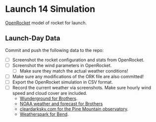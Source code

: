 # Launch 14 Simulation
[OpenRocket](http://openrocket.sourceforge.net/) model of rocket for launch.

## Launch-Day Data
Commit and push the following data to the repo:
- [ ] Screenshot the rocket configuration and stats from OpenRocket.
- [ ] Screenshot the wind parameters in OpenRocket.
    - [ ] Make sure they match the actual weather conditions!
- [ ] Make sure any modifications of the ORK file are also committed!
- [ ] Export the OpenRocket simulation in CSV format.
- [ ] Record the current weather via screenshots. Make sure hourly wind speed and cloud cover are included.
    - [Wunderground for Brothers](https://www.wunderground.com/hourly/us/or/brothers).
    - [NOAA weather and forecast for Brothers](https://forecast.weather.gov/MapClick.php?lat=43.814&lon=-120.603)
    - [cleardarksky.com for the Pine Mountain observatory](https://www.cleardarksky.com/c/PneMtnObORkey.html).
    - [Weatherspark for Bend](https://weatherspark.com/td/1215/Average-Weather-in-Bend-Oregon-United-States-Today).
